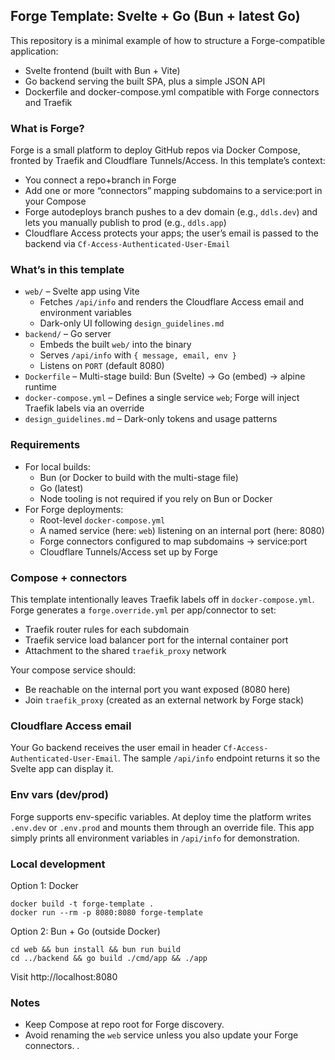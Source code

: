 ## Forge Template: Svelte + Go (Bun + latest Go)

This repository is a minimal example of how to structure a Forge-compatible application:

- Svelte frontend (built with Bun + Vite)
- Go backend serving the built SPA, plus a simple JSON API
- Dockerfile and docker-compose.yml compatible with Forge connectors and Traefik

### What is Forge?

Forge is a small platform to deploy GitHub repos via Docker Compose, fronted by Traefik and Cloudflare Tunnels/Access. In this template’s context:

- You connect a repo+branch in Forge
- Add one or more “connectors” mapping subdomains to a service:port in your Compose
- Forge autodeploys branch pushes to a dev domain (e.g., `ddls.dev`) and lets you manually publish to prod (e.g., `ddls.app`)
- Cloudflare Access protects your apps; the user’s email is passed to the backend via `Cf-Access-Authenticated-User-Email`

### What’s in this template

- `web/` – Svelte app using Vite
  - Fetches `/api/info` and renders the Cloudflare Access email and environment variables
  - Dark-only UI following `design_guidelines.md`
- `backend/` – Go server
  - Embeds the built `web/` into the binary
  - Serves `/api/info` with `{ message, email, env }`
  - Listens on `PORT` (default 8080)
- `Dockerfile` – Multi-stage build: Bun (Svelte) → Go (embed) → alpine runtime
- `docker-compose.yml` – Defines a single service `web`; Forge will inject Traefik labels via an override
- `design_guidelines.md` – Dark-only tokens and usage patterns

### Requirements

- For local builds:
  - Bun (or Docker to build with the multi-stage file)
  - Go (latest)
  - Node tooling is not required if you rely on Bun or Docker
- For Forge deployments:
  - Root-level `docker-compose.yml`
  - A named service (here: `web`) listening on an internal port (here: 8080)
  - Forge connectors configured to map subdomains → service:port
  - Cloudflare Tunnels/Access set up by Forge

### Compose + connectors

This template intentionally leaves Traefik labels off in `docker-compose.yml`. Forge generates a `forge.override.yml` per app/connector to set:

- Traefik router rules for each subdomain
- Traefik service load balancer port for the internal container port
- Attachment to the shared `traefik_proxy` network

Your compose service should:

- Be reachable on the internal port you want exposed (8080 here)
- Join `traefik_proxy` (created as an external network by Forge stack)

### Cloudflare Access email

Your Go backend receives the user email in header `Cf-Access-Authenticated-User-Email`. The sample `/api/info` endpoint returns it so the Svelte app can display it.

### Env vars (dev/prod)

Forge supports env-specific variables. At deploy time the platform writes `.env.dev` or `.env.prod` and mounts them through an override file. This app simply prints all environment variables in `/api/info` for demonstration.

### Local development

Option 1: Docker

```
docker build -t forge-template .
docker run --rm -p 8080:8080 forge-template
```

Option 2: Bun + Go (outside Docker)

```
cd web && bun install && bun run build
cd ../backend && go build ./cmd/app && ./app
```

Visit http://localhost:8080

### Notes

- Keep Compose at repo root for Forge discovery.
- Avoid renaming the `web` service unless you also update your Forge connectors.
.
